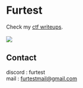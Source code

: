 # Furtest

Check my <a href="https://github.com/furtest/ctf_writeups">ctf writeups</a>.
<br><br>
<img align="center" src="https://github-readme-stats.vercel.app/api/top-langs/?username=furtest&title_color=9745f5&text_color=fff&icon_color=2bbc8a&bg_color=000" />

## Contact 

discord : furtest  
mail : <a href="mailto:furtestmail@gmail.com">furtestmail@gmail.com</a>
